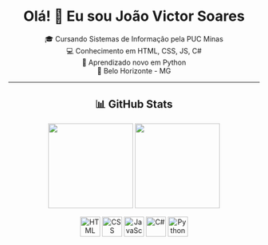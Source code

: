 <h1 align="center">Olá! 👋 Eu sou João Victor Soares</h1>

<p align="center">
  🎓 Cursando Sistemas de Informação pela PUC Minas<br>
  💻 Conhecimento em HTML, CSS, JS, C#<br>
  🚀 Aprendizado novo em Python<br> 
  📍 Belo Horizonte - MG
</p>

---
<h2 align="center">📊 GitHub Stats</h2>

<div align="center">
  <img height="170em" src="https://github-readme-stats.vercel.app/api?username=Jukkss&show_icons=true&theme=dark&count_private=true&include_all_commits=true" />
  <img height="170em" src="https://github-readme-stats.vercel.app/api/top-langs/?username=Jukkss&layout=compact&theme=dark" />
</div>

<p align="center">
  <img src="https://cdn.jsdelivr.net/gh/devicons/devicon/icons/html5/html5-original.svg" width="40" alt="HTML" />
  <img src="https://cdn.jsdelivr.net/gh/devicons/devicon/icons/css3/css3-original.svg" width="40" alt="CSS" />
  <img src="https://cdn.jsdelivr.net/gh/devicons/devicon/icons/javascript/javascript-original.svg" width="40" alt="JavaScript" />
  <img src="https://cdn.jsdelivr.net/gh/devicons/devicon/icons/csharp/csharp-original.svg" width="40" alt="C#" />
  <img src="https://cdn.jsdelivr.net/gh/devicons/devicon/icons/python/python-original.svg" width="40" alt="Python" />
</p>


